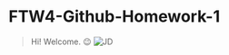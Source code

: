 # FTW4-Github-Homework-1
> Hi! Welcome. :wink:
![JD](https://user-images.githubusercontent.com/70535615/92020135-452bf580-ed8a-11ea-8887-8e1950e8fc14.jpg)
